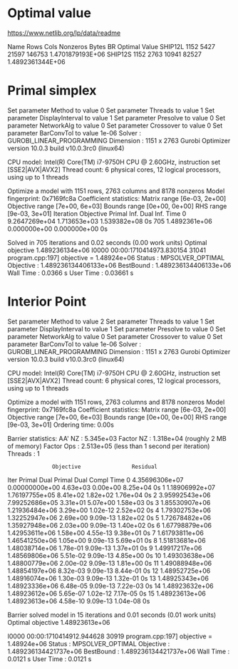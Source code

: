 # Optimal value
https://www.netlib.org/lp/data/readme

Name       Rows   Cols   Nonzeros    Bytes  BR      Optimal Value
SHIP12L    1152   5427    21597     146753        1.4701879193E+06
SHIP12S    1152   2763    10941      82527        1.4892361344E+06

# Primal simplex
Set parameter Method to value 0
Set parameter Threads to value 1
Set parameter DisplayInterval to value 1
Set parameter Presolve to value 0
Set parameter NetworkAlg to value 0
Set parameter Crossover to value 0
Set parameter BarConvTol to value 1e-06
Solver      : GUROBI_LINEAR_PROGRAMMING
Dimension   : 1151 x 2763
Gurobi Optimizer version 10.0.3 build v10.0.3rc0 (linux64)

CPU model: Intel(R) Core(TM) i7-9750H CPU @ 2.60GHz, instruction set [SSE2|AVX|AVX2]
Thread count: 6 physical cores, 12 logical processors, using up to 1 threads

Optimize a model with 1151 rows, 2763 columns and 8178 nonzeros
Model fingerprint: 0x7169fc8a
Coefficient statistics:
  Matrix range     [6e-03, 2e+00]
  Objective range  [7e+00, 6e+03]
  Bounds range     [0e+00, 0e+00]
  RHS range        [9e-03, 3e+01]
Iteration    Objective       Primal Inf.    Dual Inf.      Time
       0    9.2647269e+04   1.713653e+03   1.539382e+08      0s
     705    1.4892361e+06   0.000000e+00   0.000000e+00      0s

Solved in 705 iterations and 0.02 seconds (0.00 work units)
Optimal objective  1.489236134e+06
I0000 00:00:1710414973.830154   31041 program.cpp:197] objective = 1.48924e+06
Status      : MPSOLVER_OPTIMAL
Objective   : 1.489236134406133e+06
BestBound   : 1.489236134406133e+06
Wall Time   : 0.0366 s
User Time   : 0.03661 s

# Interior Point
Set parameter Method to value 2
Set parameter Threads to value 1
Set parameter DisplayInterval to value 1
Set parameter Presolve to value 0
Set parameter NetworkAlg to value 0
Set parameter Crossover to value 0
Set parameter BarConvTol to value 1e-06
Solver      : GUROBI_LINEAR_PROGRAMMING
Dimension   : 1151 x 2763
Gurobi Optimizer version 10.0.3 build v10.0.3rc0 (linux64)

CPU model: Intel(R) Core(TM) i7-9750H CPU @ 2.60GHz, instruction set [SSE2|AVX|AVX2]
Thread count: 6 physical cores, 12 logical processors, using up to 1 threads

Optimize a model with 1151 rows, 2763 columns and 8178 nonzeros
Model fingerprint: 0x7169fc8a
Coefficient statistics:
  Matrix range     [6e-03, 2e+00]
  Objective range  [7e+00, 6e+03]
  Bounds range     [0e+00, 0e+00]
  RHS range        [9e-03, 3e+01]
Ordering time: 0.00s

Barrier statistics:
 AA' NZ     : 5.345e+03
 Factor NZ  : 1.318e+04 (roughly 2 MB of memory)
 Factor Ops : 2.513e+05 (less than 1 second per iteration)
 Threads    : 1

                  Objective                Residual
Iter       Primal          Dual         Primal    Dual     Compl     Time
   0   4.35696306e+07  0.00000000e+00  4.63e+03 0.00e+00  8.25e+04     0s
   1   1.18906992e+07  1.76197755e+05  8.41e+02 1.82e+02  1.76e+04     0s
   2   3.95992543e+06  7.99252686e+05  3.31e+01 5.07e+00  1.58e+03     0s
   3   1.85530907e+06  1.21936484e+06  3.29e+00 1.02e-12  2.52e+02     0s
   4   1.79302753e+06  1.32252947e+06  2.69e+00 9.09e-13  1.82e+02     0s
   5   1.72678482e+06  1.35927948e+06  2.03e+00 9.09e-13  1.40e+02     0s
   6   1.67798879e+06  1.42953611e+06  1.58e+00 4.55e-13  9.38e+01     0s
   7   1.61793811e+06  1.46541250e+06  1.05e+00 9.09e-13  5.69e+01     0s
   8   1.51813681e+06  1.48038714e+06  1.78e-01 9.09e-13  1.37e+01     0s
   9   1.49917217e+06  1.48569806e+06  5.51e-02 9.09e-13  4.85e+00     0s
  10   1.49303638e+06  1.48800779e+06  2.00e-02 9.09e-13  1.81e+00     0s
  11   1.49088948e+06  1.48854197e+06  8.32e-03 9.09e-13  8.44e-01     0s
  12   1.48952725e+06  1.48916074e+06  1.30e-03 9.09e-13  1.32e-01     0s
  13   1.48925343e+06  1.48923336e+06  6.48e-05 9.09e-13  7.22e-03     0s
  14   1.48923632e+06  1.48923612e+06  5.65e-07 1.02e-12  7.17e-05     0s
  15   1.48923613e+06  1.48923613e+06  4.58e-10 9.09e-13  1.04e-08     0s

Barrier solved model in 15 iterations and 0.01 seconds (0.01 work units)
Optimal objective 1.48923613e+06

I0000 00:00:1710414912.944628   30919 program.cpp:197] objective = 1.48924e+06
Status      : MPSOLVER_OPTIMAL
Objective   : 1.489236134421737e+06
BestBound   : 1.489236134421737e+06
Wall Time   : 0.0121 s
User Time   : 0.0121 s